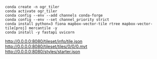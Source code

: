 
```
conda create -n ogr_tiler
conda activate ogr_tiler
conda config --env --add channels conda-forge
conda config --env --set channel_priority strict
conda install python=3 fiona mapbox-vector-tile rtree mapbox-vector-tile[proj] mercantile -y
conda install -y fastapi uvicorn 
```


http://0.0.0.0:8080/tileset/info/tile.json
http://0.0.0.0:8080/tileset/tiles/0/0/0.mvt
http://0.0.0.0:8080/styles/starter.json
